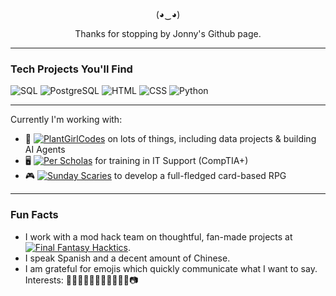 <p align="center">
(◕‿◕)
</p>

<p align="center">
Thanks for stopping by Jonny's Github page. 
</p>

---
### Tech Projects You'll Find

![SQL](https://img.shields.io/badge/-SQL-003B57?style=flat-square&logo=sqlite&logoColor=white)
![PostgreSQL](https://img.shields.io/badge/-PostgreSQL-336791?style=flat-square&logo=postgresql&logoColor=white)
![HTML](https://img.shields.io/badge/-HTML-red?style=flat-square&logo=html5&logoColor=white)
![CSS](https://img.shields.io/badge/-CSS-1572B6?style=flat-square&logo=css3&logoColor=white)
![Python](https://img.shields.io/badge/-Python-3776AB?style=flat-square&logo=python&logoColor=white)



---

Currently I'm working with:
- 🌱 [![PlantGirlCodes](https://img.shields.io/badge/PlantGirlCodes-%20-lightgreen?style=flat-square&logo=github)](https://github.com/plantgirlcodes) on lots of things, including data projects & building AI Agents
- 🖥️ [![Per Scholas](https://img.shields.io/badge/Per_Scholas-%20-blue?style=flat-square&logo=education)](https://perscholas.org/) for training in IT Support (CompTIA+)
- 🎮 [![Sunday Scaries](https://img.shields.io/badge/Sunday_Scaries-%20-orange?style=flat-square&logo=github)](https://github.com/Sunday-Scaries/witch-hat) to develop a full-fledged card-based RPG

---

### Fun Facts

- I work with a mod hack team on thoughtful, fan-made projects at [![Final Fantasy Hacktics](https://img.shields.io/badge/Final_Fantasy_Hacktics-%20-yellow?style=flat-square&logo=gamepad)](https://ffhacktics.com/).
- I speak Spanish and a decent amount of Chinese.
- I am grateful for emojis which quickly communicate what I want to say. Interests: 🤠🏋🏻‍♂️🌈🎾🐊🥷🏻🛫🌵📷

